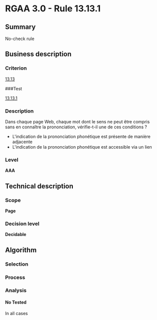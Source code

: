 # RGAA 3.0 -  Rule 13.13.1

## Summary

No-check rule

## Business description

### Criterion

[13.13](http://references.modernisation.gouv.fr/referentiel-technique-0#crit-13-13)

###Test

[13.13.1](http://disic.github.io/rgaa_referentiel_en/RGAA3.0_Criteria_English_version_v1.html#test-13-13-1)

### Description

Dans chaque page Web, chaque mot dont le sens ne peut &ecirc;tre compris sans en conna&icirc;tre la prononciation, v&eacute;rifie-t-il une de ces conditions ? 
 
 *  L'indication de la prononciation phon&eacute;tique est pr&eacute;sente de mani&egrave;re adjacente 
 *  L'indication de la prononciation phon&eacute;tique est accessible via un lien 


### Level

**AAA**

## Technical description

### Scope

**Page**

### Decision level

**Decidable**

## Algorithm

### Selection

### Process

### Analysis

#### No Tested 

In all cases






